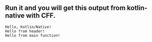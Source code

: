 ## Run it and you will get this output from kotlin-native with CFF.  
```
Hello, Kotlin/Native!
Hello from header!
Hello from main function!
```